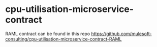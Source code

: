 # cpu-utilisation-microservice-contract

RAML contract can be found in this repo
https://github.com/mulesoft-consulting/cpu-utilisation-microservice-contract-RAML
